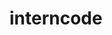 # interncode
<script>

// Javascript program to find day of a given date

function solution(d, m, y)
{
	let t = [ 0, 3, 2, 5, 0, 3, 5, 1, 4, 6, 2, 4 ];
	y -= (m < 3) ? 1 : 0;
	return ( y + y/4 - y/100 + y/400 + t[m-1] + d) % 7;
}

// Driver Code

	let day = solution(30, 8, 2010);
	document.write(Math.round(day));

</script>
